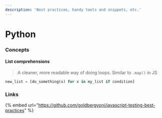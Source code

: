 ```yaml
---
description: 'Best practices, handy tools and snippets, etc.'
---
```


# Python

### Concepts

#### List comprehensions

> A cleaner, more readable way of doing loops. Similar to `.map()` in JS

```python
new_list = [do_something(x) for x in my_list if condition]
```






### Links

{% embed url="https://github.com/goldbergyoni/javascript-testing-best-practices" %}



